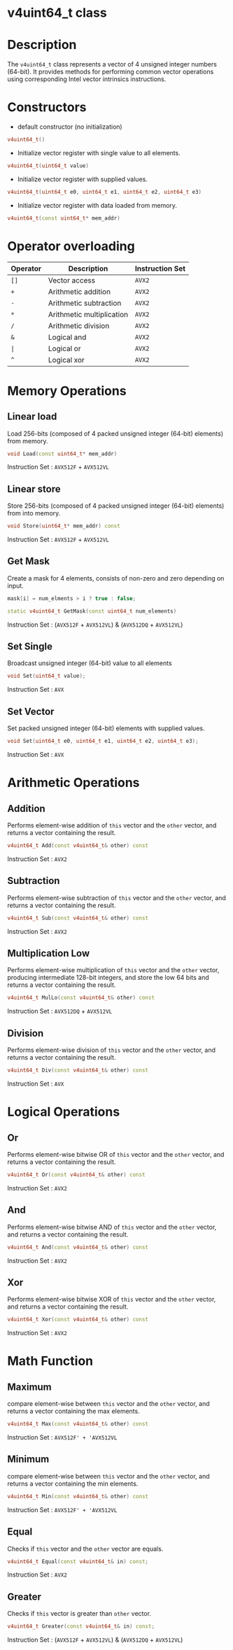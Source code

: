 # v4uint64_t class

# Description

The `v4uint64_t` class represents a vector of 4 unsigned integer 
numbers (64-bit). 
It provides methods for performing common vector operations 
using corresponding Intel vector intrinsics instructions.

# Constructors
* default constructor (no initialization)
```c++
v4uint64_t()
```

* Initialize vector register with single value to all elements.
```c++
v4uint64_t(uint64_t value)
```

* Initialize vector register with supplied values.
```c++
v4uint64_t(uint64_t e0, uint64_t e1, uint64_t e2, uint64_t e3)
```


* Initialize vector register with data loaded from memory.
```c++
v4uint64_t(const uint64_t* mem_addr)
```

# Operator overloading

| Operator   | Description                 | Instruction Set |
|------------|-----------------------------|-----------------|
| `[]`       | Vector access               | `AVX2`          |
| `+`        | Arithmetic addition         | `AVX2`          |
| `-`        | Arithmetic subtraction      | `AVX2`          |
| `*`        | Arithmetic multiplication   | `AVX2`          |
| `/`        | Arithmetic division         | `AVX2`          |
| `&`        | Logical and                 | `AVX2`          |
| `\|`       | Logical or                  | `AVX2`          |
| `^`        | Logical xor                 | `AVX2`          |

# Memory Operations

## Linear load
Load 256-bits (composed of 4 packed unsigned integer (64-bit) elements) from memory.

```c++
void Load(const uint64_t* mem_addr)
```
Instruction Set  : `AVX512F` + `AVX512VL`

## Linear store
Store 256-bits (composed of 4 packed unsigned integer (64-bit) elements) from into memory.
```c++
void Store(uint64_t* mem_addr) const
```
Instruction Set  : `AVX512F` + `AVX512VL`


## Get Mask
Create a mask for 4 elements, consists of non-zero and
zero depending on input.
```c++
mask[i] = num_elments > i ? true : false;
```

```c++
static v4uint64_t GetMask(const uint64_t num_elements)
```
Instruction Set  : (`AVX512F` + `AVX512VL`) & (`AVX512DQ` + `AVX512VL`)

## Set Single 
Broadcast unsigned integer (64-bit) value to all elements 
```c++
void Set(uint64_t value);
```
Instruction Set  : `AVX`

## Set Vector 
Set packed unsigned integer (64-bit) elements with supplied values.
```c++
void Set(uint64_t e0, uint64_t e1, uint64_t e2, uint64_t e3);
```
Instruction Set  : `AVX`

# Arithmetic Operations

## Addition
Performs element-wise addition of `this` vector and the `other` vector, and
returns a vector containing the result.

```c++
v4uint64_t Add(const v4uint64_t& other) const
```
Instruction Set  : `AVX2`

## Subtraction
Performs element-wise subtraction of `this` vector and the `other` vector, and
returns a vector containing the result.

```c++
v4uint64_t Sub(const v4uint64_t& other) const
```
Instruction Set  : `AVX2`

## Multiplication Low
Performs element-wise multiplication of `this` vector and the `other` vector,
producing intermediate 128-bit integers, and store the low 64 bits and
returns a vector containing the result.

```c++
v4uint64_t MulLo(const v4uint64_t& other) const
```
Instruction Set  : `AVX512DQ` + `AVX512VL`

## Division
Performs element-wise division of `this` vector and the `other` vector, and
returns a vector containing the result.

```c++
v4uint64_t Div(const v4uint64_t& other) const
```
Instruction Set  : `AVX`

# Logical Operations
## Or
Performs element-wise bitwise OR of `this` vector and the `other` vector, and
returns a vector containing the result.

```c++
v4uint64_t Or(const v4uint64_t& other) const
```
Instruction Set  : `AVX2`

## And
Performs element-wise  bitwise AND of `this` vector and the `other` vector, and
returns a vector containing the result.

```c++
v4uint64_t And(const v4uint64_t& other) const
```
Instruction Set  : `AVX2`

## Xor
Performs element-wise  bitwise XOR of `this` vector and the `other` vector, and
returns a vector containing the result.

```c++
v4uint64_t Xor(const v4uint64_t& other) const
```
Instruction Set  : `AVX2`

# Math Function

## Maximum  
compare element-wise between `this` vector and the `other` vector, and 
returns a vector containing the max elements.

```c++
v4uint64_t Max(const v4uint64_t& other) const
```
Instruction Set  : `AVX512F' + 'AVX512VL`

## Minimum 
compare element-wise between `this` vector and the `other` vector, and 
returns a vector containing the min elements.
```c++
v4uint64_t Min(const v4uint64_t& other) const
```
Instruction Set  : `AVX512F' + 'AVX512VL`

## Equal
Checks if `this` vector and the `other` vector are equals.

```c++
v4uint64_t Equal(const v4uint64_t& in) const;
```
Instruction Set  : `AVX2`

## Greater
Checks if `this` vector is greater than `other` vector.

```c++
v4uint64_t Greater(const v4uint64_t& in) const;
```
Instruction Set  : (`AVX512F` + `AVX512VL`) & (`AVX512DQ` + `AVX512VL`)